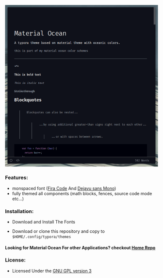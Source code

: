 <img src="https://raw.githubusercontent.com/Blacksuan19/Material-Ocean-Typora-Theme/master/2019-08-17_18-12.png">

### Features:

- monspaced font ([Fira Code](https://github.com/tonsky/FiraCode) And [Dejavu sans Mono](https://dejavu-fonts.github.io/))
- fully themed all components (math blocks, fences, source code mode etc…)

### Installation:

- Download and Install The Fonts 

- Download or clone this repository and copy to `$HOME/.config/typora/themes`

#### Looking for Material Ocean For other Applications? checkout [Home Repo](https://github.com/Blacksuan19/Material-Ocean)

### License:

- Licensed Under the [GNU GPL version 3](https://github.com/Blacksuan19/Material-Ocean-Typora-Theme/blob/master/LICENSE) 
